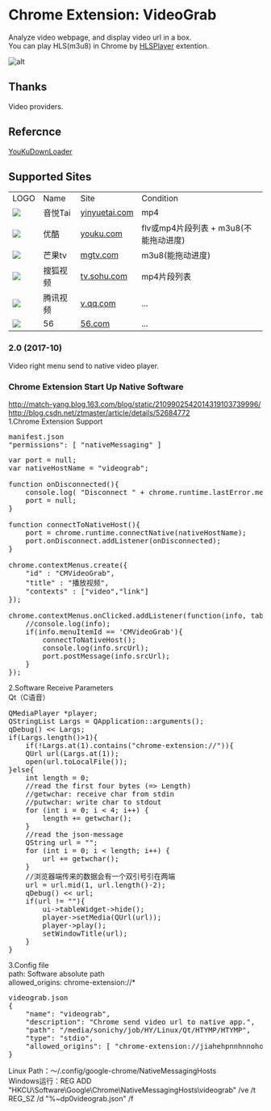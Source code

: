 # Chrome Extension: VideoGrab
Analyze video webpage, and display video url in a box.  
You can play HLS(m3u8) in Chrome by [HLSPlayer](http://github.com/sonichy/HLSPlayer) extention.

![alt](preview.jpg)  

## Thanks
Video providers.  
## Refercnce
[YouKuDownLoader](https://github.com/zhangn1985/ykdl)  
## Supported Sites  
<table>
<tr><td>LOGO</td><td>Name</td><td>Site</td><td>Condition</td></tr>
<tr><td><img src=http://www.yinyuetai.com/mv/get-logo></td><td>音悦Tai</td><td><a href=http://www.yinyuetai.com target=_blank>yinyuetai.com</a></td><td>mp4</td></tr>
<tr><td><img src=http://static.youku.com/youku/dist/img/find/yk-logo-1220.png></td><td>优酷</td><td><a href=http://www.youku.com target=_blank>youku.com</a></td><td>flv或mp4片段列表 + m3u8(不能拖动进度)</td></tr>
<tr><td><img src=http://img.hunantv.com/imgotv-channel/2582c1aa/imgotv-pub/component/header/logo.png></td><td>芒果tv</td><td><a href=http://www.mgtv.com target=_blank>mgtv.com</a></td><td>m3u8(能拖动进度)</td></tr>
<tr><td><img src=http://css.tv.itc.cn/global/images/nav1/logo.gif></td><td>搜狐视频</td><td><a href=http://tv.sohu.com target=_blank>tv.sohu.com</a></td><td>mp4片段列表</td></tr>
<tr><td><img src=qqv.png></td><td>腾讯视频</td><td><a href=http://v.qq.com target=_blank>v.qq.com</a></td><td>...</td></tr>
<tr><td><img src=56.png></td><td>56</td><td><a href=http://www.56.com target=_blank>56.com</a></td><td>...</td></tr>
</table>

### 2.0 (2017-10)
Video right menu send to native video player.

### Chrome Extension Start Up Native Software
http://match-yang.blog.163.com/blog/static/2109902542014319103739996/  
http://blog.csdn.net/ztmaster/article/details/52684772  
1.Chrome Extension Support
<pre>
manifest.json
"permissions": [ "nativeMessaging" ]
</pre>
<pre>
var port = null;
var nativeHostName = "videograb";

function onDisconnected(){
	console.log( "Disconnect " + chrome.runtime.lastError.message);
	port = null;
}

function connectToNativeHost(){
	port = chrome.runtime.connectNative(nativeHostName);
	port.onDisconnect.addListener(onDisconnected);
}

chrome.contextMenus.create({
	"id" : "CMVideoGrab",
	"title" : "播放视频",
	"contexts" : ["video","link"]
});

chrome.contextMenus.onClicked.addListener(function(info, tab){
	//console.log(info);
	if(info.menuItemId == 'CMVideoGrab'){
		connectToNativeHost();
		console.log(info.srcUrl);
		port.postMessage(info.srcUrl);
	}
});
</pre>
2.Software Receive Parameters  
Qt（C语音）
<pre>
QMediaPlayer *player;
QStringList Largs = QApplication::arguments();
qDebug() << Largs;
if(Largs.length()>1){
    if(!Largs.at(1).contains("chrome-extension://")){
    QUrl url(Largs.at(1));
    open(url.toLocalFile());
}else{    
    int length = 0;
    //read the first four bytes (=> Length)
    //getwchar: receive char from stdin
    //putwchar: write char to stdout
    for (int i = 0; i < 4; i++) {
        length += getwchar();
    }
    //read the json-message
    QString url = "";
    for (int i = 0; i < length; i++) {
        url += getwchar();
    }
    //浏览器端传来的数据会有一个双引号引在两端
    url = url.mid(1, url.length()-2);
    qDebug() << url;
    if(url != ""){
        ui->tableWidget->hide();
        player->setMedia(QUrl(url));
        player->play();
        setWindowTitle(url);
    }
}
</pre>
3.Config file  
path: Software absolute path  
allowed_origins: chrome-extension://*  
<pre>
videograb.json
{
	"name": "videograb",
	"description": "Chrome send video url to native app.",
	"path": "/media/sonichy/job/HY/Linux/Qt/HTYMP/HTYMP",
	"type": "stdio",
	"allowed_origins": [ "chrome-extension://jiahehpnnhnnohoaknibedkbkdkibeho/"	]
}
</pre>
Linux Path：～/.config/google-chrome/NativeMessagingHosts  
Windows运行：REG ADD "HKCU\Software\Google\Chrome\NativeMessagingHosts\videograb" /ve /t REG_SZ /d "%~dp0videograb.json" /f